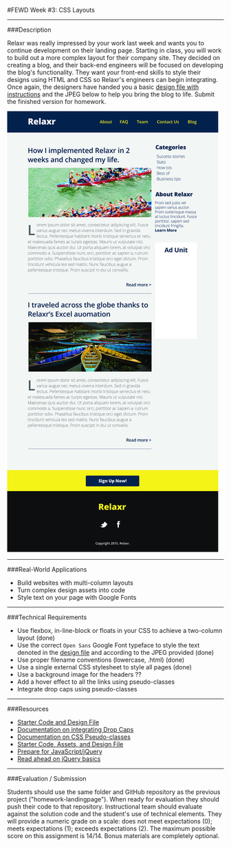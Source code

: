 #FEWD Week #3: CSS Layouts

---

###Description 

Relaxr was really impressed by your work last week and wants you to continue development on their landing page. Starting in class, you will work to build out a more complex layout for their company site. They decided on creating a blog, and their back-end engineers will be focused on developing the blog's functionality. They want your front-end skills to style their designs using HTML and CSS so Relaxr's engineers can begin integrating. Once again, the designers have handed you a basic [design file with instructions](starter_code/readme) and the JPEG below to help you bring the blog to life. Submit the finished version for homework.

![Relaxr Blog](solution_code_floats/images/relaxr_blog.jpg)

---


###Real-World Applications

- Build websites with multi-column layouts
- Turn complex design assets into code
- Style text on your page with Google Fonts

---


###Technical Requirements 

- Use flexbox, in-line-block or floats in your CSS to achieve a two-column layout (done)
- Use the correct ```Open Sans``` Google Font typeface to style the text denoted in the [design file](starter_code/readme) and according to the JPEG provided (done)
- Use proper filename conventions (lowercase, .html) (done)
- Use a single external CSS stylesheet to style all pages (done)
- Use a background image for the headers ??
- Add a hover effect to all the links using pseudo-classes
- Integrate drop caps using pseudo-classes

---

###Resources

- [Starter Code and Design File](starter_code/readme)
- [Documentation on integrating Drop Caps](https://css-tricks.com/snippets/css/drop-caps/)
- [Documentation on CSS Pseudo-classes](http://www.w3schools.com/CSS/CSS_pseudo_classes.asp)
- [Starter Code, Assets, and Design File](starter_code/)
- [Prepare for JavaScript/jQuery](https://generalassemb.ly/online/videos/what-can-you-do-with-javascript)
- [Read ahead on jQuery basics](https://learn.jquery.com/events/event-basics/)

---

###Evaluation / Submission

Students should use the same folder and GitHub repository as the previous project ("homework-landingpage"). When ready for evaluation they should push their code to that repository. Instructional team should evaluate against the solution code and the student's use of technical elements. They will provide a numeric grade on a scale: does not meet expectations (0); meets expectations (1); exceeds expectations (2). The maximum possible score on this assignment is 14/14.  Bonus materials are completely optional.

